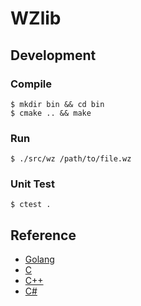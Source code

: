 # WZlib

## Development

### Compile

```shell
$ mkdir bin && cd bin
$ cmake .. && make
```

### Run

```shell
$ ./src/wz /path/to/file.wz
```

### Unit Test

```shell
$ ctest .
```

## Reference

* [Golang](https://github.com/diamondo25/go-wz/blob/master/directory.go)
* [C](https://code.google.com/p/cmsc/source/browse/trunk/wzlibc/wzlibc.c)
* [C++](https://github.com/NoLifeDev/NoLifeStory/blob/master/src/wz/wzmain.cpp)
* [C#](https://github.com/haha01haha01/MapleLib/blob/master/WzLib/WzFile.cs)
